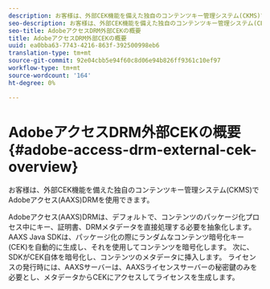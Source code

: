 ```yaml
---
description: お客様は、外部CEK機能を備えた独自のコンテンツキー管理システム(CKMS)でAdobeアクセス(AAXS)DRMを使用できます。
seo-description: お客様は、外部CEK機能を備えた独自のコンテンツキー管理システム(CKMS)でAdobeアクセス(AAXS)DRMを使用できます。
seo-title: AdobeアクセスDRM外部CEKの概要
title: AdobeアクセスDRM外部CEKの概要
uuid: ea0bba63-7743-4216-863f-392500998eb6
translation-type: tm+mt
source-git-commit: 92e04cbb5e94f60c8d06e94b826ff9361c10ef97
workflow-type: tm+mt
source-wordcount: '164'
ht-degree: 0%

---
```



# AdobeアクセスDRM外部CEKの概要{#adobe-access-drm-external-cek-overview}

お客様は、外部CEK機能を備えた独自のコンテンツキー管理システム(CKMS)でAdobeアクセス(AAXS)DRMを使用できます。

Adobeアクセス(AAXS)DRMは、デフォルトで、コンテンツのパッケージ化プロセス中にキー、証明書、DRMメタデータを直接処理する必要を抽象化します。 AAXS Java SDKは、パッケージ化の際にランダムなコンテンツ暗号化キー(CEK)を自動的に生成し、それを使用してコンテンツを暗号化します。 次に、SDKがCEK自体を暗号化し、コンテンツのメタデータに挿入します。 ライセンスの発行時には、AAXSサーバーは、AAXSライセンスサーバーの秘密鍵のみを必要とし、メタデータからCEKにアクセスしてライセンスを生成します。
